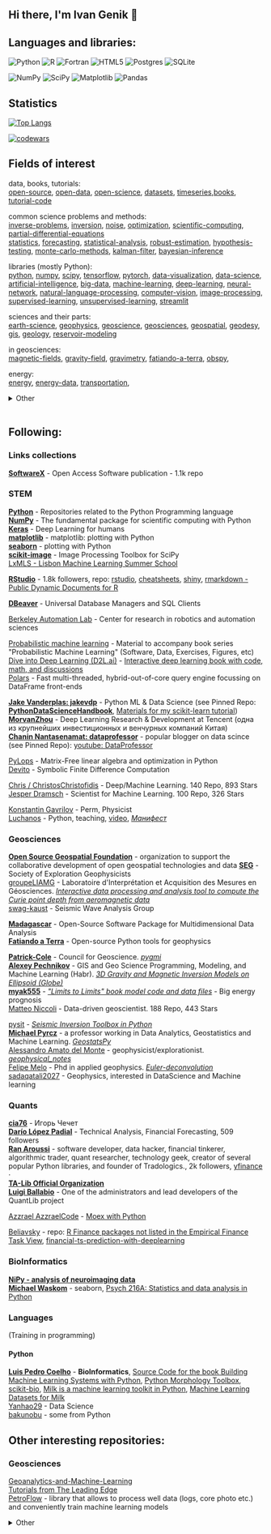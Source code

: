 ## Hi there, I'm Ivan Genik 👋

<!--
**ivgnk/ivgnk** is a ✨ _special_ ✨ repository because its `README.md` (this file) appears on your GitHub profile.

Here are some ideas to get you started:

- 🔭 I’m currently working on ...
- 🌱 I’m currently learning ...
- 👯 I’m looking to collaborate on ...
- 🤔 I’m looking for help with ...
- 💬 Ask me about ...
- 📫 How to reach me: ...
- 😄 Pronouns: ...
- ⚡ Fun fact: ...
-->
## Languages and libraries:
![Python](https://img.shields.io/badge/python-3670A0?style=for-the-badge&logo=python&logoColor=ffdd54) 
![R](https://img.shields.io/badge/r-%23276DC3.svg?style=for-the-badge&logo=r&logoColor=white)
![Fortran](https://img.shields.io/badge/Fortran-%23734F96.svg?style=for-the-badge&logo=fortran&logoColor=white)
![HTML5](https://img.shields.io/badge/html5-%23E34F26.svg?style=for-the-badge&logo=html5&logoColor=white)                  ![Postgres](https://img.shields.io/badge/postgres-%23316192.svg?style=for-the-badge&logo=postgresql&logoColor=white)
![SQLite](https://img.shields.io/badge/sqlite-%2307405e.svg?style=for-the-badge&logo=sqlite&logoColor=white)

![NumPy](https://img.shields.io/badge/numpy-%23013243.svg?style=for-the-badge&logo=numpy&logoColor=white) ![SciPy](https://img.shields.io/badge/SciPy-%230C55A5.svg?style=for-the-badge&logo=scipy&logoColor=%white) ![Matplotlib](https://img.shields.io/badge/Matplotlib-%23ffffff.svg?style=for-the-badge&logo=Matplotlib&logoColor=black) 
 ![Pandas](https://img.shields.io/badge/pandas-%23150458.svg?style=for-the-badge&logo=pandas&logoColor=white)                  



## Statistics

[![Top Langs](https://github-readme-stats.vercel.app/api/top-langs/?username=ivgnk&layout=compact)](https://github.com/ivgnk/github-readme-stats)

<!--
![Windows](https://img.shields.io/badge/Windows-0078D6?style=for-the-badge&logo=windows&logoColor=white) ![Ubuntu](https://img.shields.io/badge/Ubuntu-E95420?style=for-the-badge&logo=ubuntu&logoColor=white)

![Microsoft Office](https://img.shields.io/badge/Microsoft_Office-D83B01?style=for-the-badge&logo=microsoft-office&logoColor=white) ![LibreOffice](https://img.shields.io/badge/LibreOffice-%2318A303?style=for-the-badge&logo=LibreOffice&logoColor=white)
![Adobe Photoshop](https://img.shields.io/badge/adobe%20photoshop-%2331A8FF.svg?style=for-the-badge&logo=adobe%20photoshop&logoColor=white) ![Gimp Gnu Image Manipulation Program](https://img.shields.io/badge/Gimp-657D8B?style=for-the-badge&logo=gimp&logoColor=FFFFFF)

[![Anurag's GitHub stats](https://github-readme-stats.vercel.app/api?username=ivgnk)](https://github.com/ivgnk/github-readme-stats)
-->
[![codewars](https://www.codewars.com/users/ivgnk/badges/small)](https://www.codewars.com/users/ivgnk) 


<!--
![](https://komarev.com/ghpvc/?username=ivgnk)

[![trophy](https://github-profile-trophy.vercel.app/?username=ivgnk)](https://github.com/ryo-ma/github-profile-trophy)
[![GitHub Streak](https://github-readme-streak-stats.herokuapp.com/?user=ivgnk)](https://git.io/streak-stats)
-->

## Fields of interest             
data, books, tutorials:                
[open-source](https://github.com/topics/open-source), [open-data](https://github.com/topics/open-data), [open-science](https://github.com/topics/open-science), [datasets](https://github.com/topics/datasets), [timeseries](https://github.com/topics/timeseries),[books](https://github.com/topics/books), [tutorial-code](https://github.com/topics/tutorial-code)      

common science problems and methods:          
[inverse-problems](https://github.com/topics/inverse-problems), [inversion](https://github.com/topics/inversion), [noise](https://github.com/topics/noise), [optimization](https://github.com/topics/optimization), [scientific-computing](https://github.com/topics/scientific-computing), [partial-differential-equations](https://github.com/topics/partial-differential-equations)             
[statistics](https://github.com/topics/statistics), [forecasting](https://github.com/topics/forecasting), [statistical-analysis](https://github.com/topics/statistical-analysis), [robust-estimation](https://github.com/topics/robust-estimation), [hypothesis-testing](https://github.com/topics/hypothesis-testing), [monte-carlo-methods](https://github.com/topics/monte-carlo-methods), [kalman-filter](https://github.com/topics/kalman-filter), [bayesian-inference](https://github.com/topics/bayesian-inference)                           
                    
libraries (mostly Python):                     
[python](https://github.com/topics/python),  [numpy](https://github.com/topics/numpy), [scipy](https://github.com/topics/scipy), [tensorflow](https://github.com/topics/tensorflow), [pytorch](https://github.com/topics/pytorch), [data-visualization](https://github.com/topics/data-visualization), [data-science](https://github.com/topics/data-science), [artificial-intelligence](https://github.com/topics/artificial-intelligence), [big-data](https://github.com/topics/big-data), [machine-learning](https://github.com/topics/machine-learning), [deep-learning](https://github.com/topics/deep-learning), [neural-network](https://github.com/topics/neural-network), [natural-language-processing](https://github.com/topics/natural-language-processing), [computer-vision](https://github.com/topics/computer-vision), [image-processing](https://github.com/topics/image-processing), [supervised-learning](https://github.com/topics/supervised-learning), [unsupervised-learning](https://github.com/topics/unsupervised-learning), [streamlit](https://github.com/topics/streamlit)      

sciences and their parts:                          
[earth-science](https://github.com/topics/earth-science), [geophysics](https://github.com/topics/geophysics), [geoscience](https://github.com/topics/geoscience), [geosciences](https://github.com/topics/geosciences), [geospatial](https://github.com/topics/geospatial), [geodesy](https://github.com/topics/geodesy), [gis](https://github.com/topics/gis), [geology](https://github.com/topics/geology), [reservoir-modeling](https://github.com/topics/reservoir-modeling)              

in geosciences:          
[magnetic-fields](https://github.com/topics/magnetic-fields), [gravity-field](https://github.com/topics/gravity-field), [gravimetry](https://github.com/topics/gravimetry), [fatiando-a-terra](https://github.com/topics/fatiando-a-terra), [obspy](https://github.com/topics/obspy),           

energy:          
[energy](https://github.com/topics/energy), [energy-data](https://github.com/topics/energy-data), [transportation](https://github.com/topics/transportation),        
<details>
   <summary>Other</summary>              

economics & finance:          
[econometrics](https://github.com/topics/econometrics), [economics](https://github.com/topics/economics), [finance](https://github.com/topics/finance),[financial-mathematics](https://github.com/topics/financial-mathematics), [financial-engineering](https://github.com/topics/financial-engineering), [quantitative-finance](https://github.com/topics/quantitative-finance), [fintech](https://github.com/topics/fintech), [trading](https://github.com/topics/trading), [technical-analysis](https://github.com/topics/technical-analysis), [algo-trading](https://github.com/topics/algo-trading), [algotrading](https://github.com/topics/algotrading), [quantitative-trading](https://github.com/topics/quantitative-trading), [quant](https://github.com/topics/quant), [backtesting](https://github.com/topics/backtesting), [stock-price-prediction](https://github.com/topics/stock-price-prediction)                                              

economics & finance data:          
[economic-data](https://github.com/topics/economic-data), [financial-data](https://github.com/topics/financial-data), [yahoo-finance](https://github.com/topics/yahoo-finance), [stock-data](https://github.com/topics/stock-data), [quant-dataset](https://github.com/topics/quant-dataset), [google-finance](https://github.com/topics/google-finance), [market-data](https://github.com/topics/market-data), [sec](https://github.com/topics/sec), [edgar](https://github.com/topics/edgar)                           
</details>
&nbsp;&nbsp;&nbsp;

## Following:                  
### Links collections 
**[SoftwareX](https://github.com/ElsevierSoftwareX)** -  Open Access Software publication - 1.1k repo

### STEM
**[Python](https://github.com/python)** - Repositories related to the Python Programming language             
**[NumPy](https://github.com/numpy)** - The fundamental package for scientific computing with Python                
**[Keras](https://github.com/keras-team)** - Deep Learning for humans            
**[matplotlib](https://github.com/matplotlib)** - matplotlib: plotting with Python                  
**[seaborn](https://github.com/mwaskom/seaborn)** - plotting with Python                
**[scikit-image](https://github.com/scikit-image)** - Image Processing Toolbox for SciPy              
[LxMLS - Lisbon Machine Learning Summer School](https://github.com/LxMLS)           

**[RStudio](https://github.com/rstudio)** - 1.8k followers, repo: [rstudio](https://github.com/rstudio/rstudio), [cheatsheets](https://github.com/rstudio/cheatsheets), [shiny](https://github.com/rstudio/shiny), [rmarkdown - Public Dynamic Documents for R](https://github.com/rstudio/rmarkdown)                    


**[DBeaver](https://github.com/dbeaver)** - Universal Database Managers and SQL Clients                  

[Berkeley Automation Lab](https://github.com/BerkeleyAutomation) - Center for research in robotics and automation sciences             

[Probabilistic machine learning](https://github.com/probml) - Material to accompany book series "Probabilistic Machine Learning" (Software, Data, Exercises, Figures, etc)
[Dive into Deep Learning (D2L.ai)](https://github.com/d2l-ai) - [Interactive deep learning book with code, math, and discussions](https://d2l.ai/)                   
[Polars](https://github.com/pola-rs) - Fast multi-threaded, hybrid-out-of-core query engine focussing on DataFrame front-ends     

[**Jake Vanderplas: jakevdp**](https://github.com/jakevdp) - Python ML & Data Science (see Pinned Repo: [**PythonDataScienceHandbook**](https://github.com/jakevdp/PythonDataScienceHandbook), [Materials for my scikit-learn tutorial](https://github.com/jakevdp/sklearn_tutorial))                      
[**MorvanZhou**](https://github.com/MorvanZhou) - Deep Learning Research & Development at Tencent (одна из крупнейших инвестиционных и венчурных компаний Китая)                                  
[**Chanin Nantasenamat: dataprofessor**](https://github.com/dataprofessor) - popular blogger on data scince (see Pinned Repo): [youtube: DataProfessor](https://www.youtube.com/@DataProfessor)                                 

[PyLops](https://github.com/PyLops) - Matrix-Free linear algebra and optimization in Python               
[Devito](https://github.com/devitocodes) - Symbolic Finite Difference Computation                             

[Chris / ChristosChristofidis](https://github.com/ChristosChristofidis) -  Deep/Machine Learning. 140 Repo, 893 Stars                              
[Jesper Dramsch](https://github.com/JesperDramsch) - Scientist for Machine Learning. 100 Repo, 326 Stars                        

[Konstantin Gavrilov](https://github.com/konstgav) - Perm, Physicist                          
[Luchanos](https://github.com/luchanos) - Python, teaching, [video](https://www.youtube.com/@luchanos), *[Манифест](https://github.com/luchanos/treasury)*


### Geosciences     
**[Open Source Geospatial Foundation](https://github.com/OSGeo)** - organization to support the collaborative development of open geospatial technologies and data
**[SEG](https://github.com/seg)** - Society of Exploration Geophysicists           
[groupeLIAMG](https://github.com/groupeLIAMG) - Laboratoire d'Interprétation et Acquisition des Mesures en Géosciences. *[Interactive data processing and analysis tool to compute the Curie point depth from aeromagnetic data](https://github.com/groupeLIAMG/pycpd)*                                                                       
[swag-kaust](https://github.com/swag-kaust) - Seismic Wave Analysis Group  

**[Madagascar](https://github.com/ahay)** - Open-Source Software Package for Multidimensional Data Analysis                               
**[Fatiando a Terra](https://github.com/fatiando)** - Open-source Python tools for geophysics

**[Patrick-Cole](https://github.com/Patrick-Cole)** - Council for Geoscience. *[pygmi](https://github.com/Patrick-Cole/pygmi)*              
**[Alexey Pechnikov](https://github.com/mobigroup)** - GIS and Geo Science Programming, Modeling, and Machine Learning (Habr). *[3D Gravity and Magnetic Inversion Models on Ellipsoid (Globe)](https://github.com/mobigroup/ellipsoid)*         
**[myak555](https://github.com/myak555)** - *["Limits to Limits" book model code and data files](https://github.com/myak555/LIMITS_TO_LIMITS)* - Big energy prognosis                   
[Matteo Niccoli](https://github.com/mycarta) - Data-driven geoscientist. 188 Repo, 443 Stars                              

[pysit](https://github.com/pysit) - *[Seismic Inversion Toolbox in Python](https://pysit.readthedocs.io/en/latest/)*               
**[Michael Pyrcz](https://github.com/GeostatsGuy)** - a professor working in Data Analytics, Geostatistics and Machine Learning. *[GeostatsPy
](https://github.com/GeostatsGuy/GeostatsPy)*          
[Alessandro Amato del Monte](https://github.com/aadm) - geophysicist/explorationist. *[geophysical_notes](https://github.com/aadm/geophysical_notes)*                
[Felipe Melo](https://github.com/ffigura) - Phd in applied geophysics. *[Euler-deconvolution](https://github.com/ffigura/Euler-deconvolution-python)*
[sadaqatali2027](https://github.com/sadaqatali2027) - Geophysics, interested in DataScience and Machine learning

### Quants          
**[cia76](https://github.com/cia76)** - Игорь Чечет              
**[Darío López Padial](https://github.com/bukosabino)** - Technical Analysis, Financial Forecasting, 509 followers                               
**[Ran Aroussi](https://github.com/ranaroussi)** - software developer, data hacker, financial tinkerer, algorithmic trader, quant researcher, technology geek, creator of several popular Python libraries, and founder of Tradologics., 2k followers, [yfinance](https://github.com/ranaroussi/yfinance)  ·             
**[TA-Lib Official Organization](https://github.com/TA-Lib)**                     
**[Luigi Ballabio](https://github.com/lballabio)** - One of the administrators and lead developers of the QuantLib project                        

[Azzrael AzzraelCode](https://github.com/AzzraelCode) - [Moex with Python](https://www.youtube.com/playlist?list=PLWVnIRD69wY62qRnOw8EjaKyC8buYe1GH)


[Beliavsky](https://github.com/Beliavsky) - repo: [R Finance packages not listed in the Empirical Finance Task View](https://github.com/Beliavsky/R-Finance-Task-View-Supplement), [financial-ts-prediction-with-deeplearning](https://github.com/Beliavsky/financial-ts-prediction-with-deeplearning)                 

### BioInformatics           
**[NiPy - analysis of neuroimaging data](https://github.com/nipy)**      
[**Michael Waskom**](https://github.com/mwaskom) - seaborn, [Psych 216A: Statistics and data analysis in Python](https://github.com/mwaskom/Psych216)                 

### Languages           
(Training in programming)          
#### Python        
[**Luis Pedro Coelho**](https://github.com/luispedro) - **BioInformatics**, [Source Code for the book Building Machine Learning Systems with Python](https://github.com/luispedro/BuildingMachineLearningSystemsWithPython), [Python Morphology Toolbox](https://github.com/luispedro/pymorph), [scikit-bio](https://github.com/luispedro/scikit-bio), [Milk is a machine learning toolkit in Python](https://github.com/luispedro/milk), [Machine Learning Datasets for Milk](https://github.com/luispedro/milksets)              
[Yanhao29](https://github.com/Yanhao29) - Data Science                    
[bakunobu](https://github.com/bakunobu) - some from Python              

## Other interesting repositories:                  
### Geosciences   
[Geoanalytics-and-Machine-Learning](https://github.com/victsnet/Geoanalytics-and-Machine-Learning)             
[Tutorials from The Leading Edge](https://github.com/71unxv/tutorials-2016)            
[PetroFlow](https://github.com/sadaqatali2027/petroflow-1) - library that allows to process well data (logs, core photo etc.) and conveniently train machine learning models              


<details>
  <summary>Other</summary>
 
### Quants          
[**2022 The Top 21 Python Trading Tools (September 2023)**](https://analyzingalpha.com/python-trading-tools)

[Tradologics (Cloud Python Trading Tools)](https://tradologics.gitbook.io/docs-concepts)

[Financial Data that drives your success Access stocks, forex and other financial assets from anywhere at any time](https://twelvedata.com)

- - -
[Technical Analysis - Github](https://github.com/topics/technical-analysis?l=python) -  173 public repositories                    
[Technical Analysis - PyPi](https://pypi.org/search/?q=Technical+Analysis)                   

[Technical Analysis Library in Python](https://github.com/bukosabino/ta)  816 forks, 3.8k stars         


### Languages          
**[Github Ranking: A list of the most github stars and forks repositories.](https://github.com/EvanLi/Github-Ranking)**                             
[Top 100 Stars in Python](https://github.com/EvanLi/Github-Ranking/blob/master/Top100/Python.md)                       
[Top 100 Stars in R](https://github.com/EvanLi/Github-Ranking/blob/master/Top100/R.md)                
[Top 100 Stars in Julia](https://github.com/EvanLi/Github-Ranking/blob/master/Top100/Julia.md)            
[Top 100 Stars in MATLAB](https://github.com/EvanLi/Github-Ranking/blob/master/Top100/MATLAB.md)            

[Top 100 Stars in Ruby](https://github.com/EvanLi/Github-Ranking/blob/master/Top100/Ruby.md)            
[Top 100 Stars in C#](https://github.com/EvanLi/Github-Ranking/blob/master/Top100/CSharp.md)                 
[Top 100 Stars in C++](https://github.com/EvanLi/Github-Ranking/blob/master/Top100/CPP.md)                


#### Fortran
**[Fortran-lang](https://github.com/fortran-lang)** - main Fortran community                        
**[Beliavsky](https://github.com/Beliavsky)** - repo: **[Fortran code on GitHub](https://github.com/Beliavsky/Fortran-code-on-GitHub)**, **[Fortran Tools](https://github.com/Beliavsky/Fortran-Tools)**, [Fortran-related books](https://github.com/Beliavsky/Fortran-related-books), [A Cheatsheet for Fortran 2008 Syntax: Comparison with Python 3](https://github.com/Beliavsky/fortran-vs-python), [Fortran 90 codes of John Burkardt by category](https://github.com/Beliavsky/Burkardt-Fortran-90), [Fortran-tools-on-GitHub](https://github.com/Beliavsky/Fortran-tools-on-GitHub)                       

Как установить компилятор gcc / g++ для Windows: [1 text](https://programforyou.ru/poleznoe/kak-ustanovit-gcc-dlya-windows), [2 video eng](https://www.youtube.com/watch?v=2bZfdWCMBMI), [3 video rus](https://www.youtube.com/watch?v=TGpYh9X1PYk)                 
[Last Fortran, C and C++ for Windows](http://www.equation.com/servlet/equation.cmd?fa=fortran)            
https://sourceforge.net/projects/mingw/files/MinGW             
https://osdn.net/projects/mingw                         
[Eclipse Fortran Development User Guide](https://help.eclipse.org/latest)               
[**Как правильно настроить среду разработки для FORTRAN**](https://ru.anyquestion.info/a/kak-pravilno-nastroit-sredu-razrabotki-dlya-fortran)                  

**[Fortran compilers](https://en.wikipedia.org/wiki/List_of_compilers#Fortran_compilers)**: [GNU Fortran (GFortran)](https://www.gnu.org/software/gcc/), [Intel Fortran Compiler
](), [Flang](https://flang.llvm.org/), [Silverfrost Fortran FTN95](https://www.silverfrost.com/11/ftn95_overview.aspx), [AMD Optimizing C/C++ Compiler
](https://en.wikipedia.org/wiki/AMD_Optimizing_C/C%2B%2B_Compiler) - only Linux, [Oracle Developer Studio
](https://en.wikipedia.org/wiki/Oracle_Developer_Studio) - only Linux            
**[Fortran IDE](https://en.wikipedia.org/wiki/Comparison_of_integrated_development_environments#Fortran)**:                      
[List of Fortran numerical libraries](https://en.wikipedia.org/wiki/List_of_numerical_libraries#Fortran)
[Fortran Package Manager](https://fpm.fortran-lang.org/)


#### Basic
2023 [**Visual Basic.NET**](https://en.wikipedia.org/wiki/Visual_Basic_(.NET)) - 
2022 [**MapBasic**](https://en.wikipedia.org/wiki/MapBasic)
2023 [**B4X**](https://en.wikipedia.org/wiki/B4X) - with IDE
2023 [Gambas](https://en.wikipedia.org/wiki/Gambas) - Linux, with IDE
2023 [Small-Visual-Basic](https://github.com/VBAndCs/sVB-Small-Visual-Basic) - with IDE
2023 [FreeBASIC](https://en.wikipedia.org/wiki/FreeBASIC)
2023 [Yabasic](https://en.wikipedia.org/wiki/Yabasic)
2023 [SmallBASIC](https://en.wikipedia.org/wiki/SmallBASIC)
2022 [QB64](https://en.wikipedia.org/wiki/QB64)
2022 [ThinBasic](https://en.wikipedia.org/wiki/ThinBasic) - with IDE
2021 [WxBasic](https://en.wikipedia.org/wiki/WxBasic)
2020 [Basic-256](https://en.wikipedia.org/wiki/Basic-256) - with IDE


- - - 
### Работа с Gihub, оформление профиля и README-файла / Working with Github, creating a profile and a README file            
GitHub: [Закрепление элементов в профиле](https://docs.github.com/ru/account-and-profile/setting-up-and-managing-your-github-profile/customizing-your-profile/pinning-items-to-your-profile)/[Pinning items to your profile
](https://docs.github.com/en/account-and-profile/setting-up-and-managing-your-github-profile/customizing-your-profile/pinning-items-to-your-profile)             
GitHub: [Написание математических выражений](https://docs.github.com/ru/get-started/writing-on-github/working-with-advanced-formatting/writing-mathematical-expressions)

2022 [Оформляем README-файл профиля на GitHub](https://habr.com/ru/articles/649363)        
2022 [Как креативно оформить профиль на GitHub, чтобы он привлекал внимание](https://proglib.io/p/kak-kreativno-oformit-profil-na-github-chtoby-on-privlekal-vnimanie-2022-03-17)                

[GitHub spoiler markdown.md](https://gist.github.com/jbsulli/03df3cdce94ee97937ebda0ffef28287)

**markdown-badges**: [1](https://github.com/Ileriayo/markdown-badges), [2](https://github.com/devicons/devicon)             
[Basic writing and formatting syntax](https://docs.github.com/en/get-started/writing-on-github/getting-started-with-writing-and-formatting-on-github/basic-writing-and-formatting-syntax)           
[Персонализация профиля](https://docs.github.com/ru/account-and-profile/setting-up-and-managing-your-github-profile/customizing-your-profile/personalizing-your-profile)              

**Примеры оформления**: [JesperDramsch](https://github.com/JesperDramsch), [daniilshat](https://github.com/daniilshat/daniilshat)

2018 [How to add empty spaces into MD markdown readme on GitHub?](https://stackoverflow.com/questions/44810511/how-to-add-empty-spaces-into-md-markdown-readme-on-github)

2021 [Как вставить картинку в README.md на GitHub](https://gist.github.com/oleglomako/d483f4bc8446ae11013fb6f17f979c79)      
- - -
### Tex/Latex
**[Математические формулы в LaTeX](https://ru.wikibooks.org/wiki/Математические_формулы_в_LaTeX) / [LaTeX/Mathematics](https://en.wikibooks.org/wiki/LaTeX/Mathematics)**

2021 Осваиваем LaTeX за 30 минут https://habr.com/ru/companies/ruvds/articles/574352/
Увеличить размер уравнений/Increase the size of the equations                   
https://fkn.ktu10.com/?q=node/6682                  
https://tex.stackexchange.com/questions/3703/make-equations-large                


</details>
